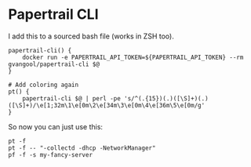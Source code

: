 # Papertrail CLI #

I add this to a sourced bash file (works in ZSH too).

    papertrail-cli() {
        docker run -e PAPERTRAIL_API_TOKEN=${PAPERTRAIL_API_TOKEN} --rm gvangool/papertrail-cli $@
    }

    # Add coloring again
    pt() {
        papertrail-cli $@ | perl -pe 's/^(.{15})(.)([\S]+)(.)([\S]+)/\e[1;32m\1\e[0m\2\e[34m\3\e[0m\4\e[36m\5\e[0m/g'
    }


So now you can just use this:

    pt -f
    pt -f -- "-collectd -dhcp -NetworkManager"
    pf -f -s my-fancy-server
